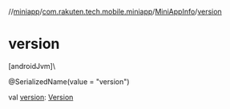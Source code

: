 //[miniapp](../../../index.md)/[com.rakuten.tech.mobile.miniapp](../index.md)/[MiniAppInfo](index.md)/[version](version.md)

# version

[androidJvm]\

@SerializedName(value = "version")

val [version](version.md): [Version](../-version/index.md)

